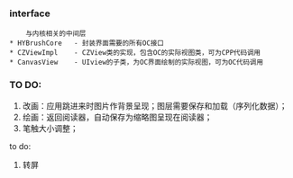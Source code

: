 ### interface
        与内核相关的中间层
    * HYBrushCore   - 封装界面需要的所有OC接口
    * CZViewImpl    - CZView类的实现，包含OC的实际视图类，可为CPP代码调用
    * CanvasView    - UIview的子类，为OC界面绘制的实际视图，可为OC代码调用
    
    
### TO DO:
1. 改画：应用跳进来时图片作背景呈现；图层需要保存和加载（序列化数据）；
2. 绘画：返回阅读器，自动保存为缩略图呈现在阅读器；
4. 笔触大小调整；


to do:

1. 转屏



